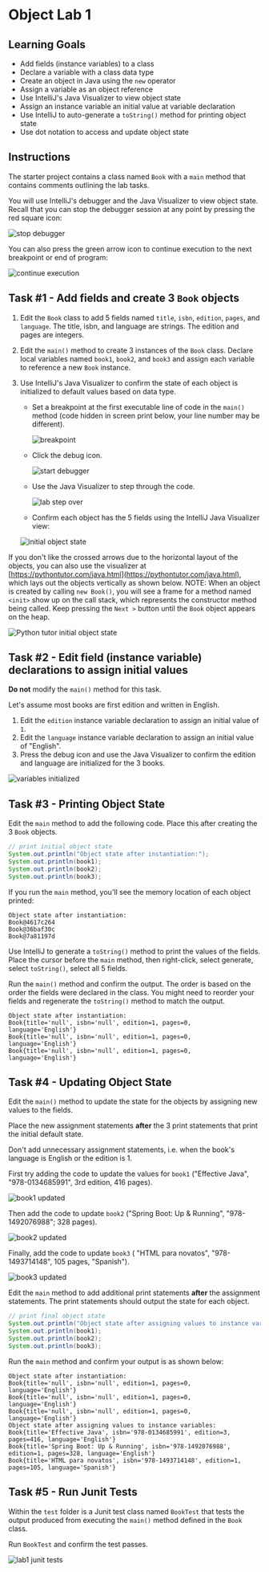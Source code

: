 # Object Lab 1

## Learning Goals

- Add fields (instance variables) to a class
- Declare a variable with a class data type
- Create an object in Java using the `new` operator
- Assign a variable as an object reference
- Use IntelliJ's Java Visualizer to view object state
- Assign an instance variable an initial value at variable declaration
- Use IntelliJ to auto-generate a `toString()` method for printing object state
- Use dot notation to access and update object state

## Instructions

The starter project contains a class named `Book` with a `main` method that contains comments outlining the lab tasks.

You will use IntelliJ's debugger and the Java Visualizer to view object state.
Recall that you can stop the debugger session at any point by pressing the red square icon:

![stop debugger](https://curriculum-content.s3.amazonaws.com/6676/java-mod2-oop-fundamentals/stop_debugger.png)

You can also press the green arrow icon to continue execution to the next breakpoint
or end of program:

![continue execution](https://curriculum-content.s3.amazonaws.com/6676/java-mod2-oop-fundamentals/resume_program.png)

## Task #1 - Add fields and create 3 `Book` objects

1. Edit the `Book` class to add 5 fields named `title`, `isbn`, `edition`, `pages`, and `language`.
   The title, isbn, and language are strings.  The edition and pages are integers.
2. Edit the `main()` method to create 3 instances of the `Book` class.  Declare local variables named
   `book1`, `book2`, and `book3` and assign each variable to reference a new `Book` instance.
3. Use IntelliJ's Java Visualizer to confirm the state of each object is initialized to default values based on data type.
   
   - Set a breakpoint at the first executable line of code in the `main()` method (code hidden in screen print below, your line number may be different).      
   
     ![breakpoint](https://curriculum-content.s3.amazonaws.com/6676/java-mod2-oop-fundamentals/breakpoint_line1.png)
   
   - Click the debug icon.  
   
     ![start debugger](https://curriculum-content.s3.amazonaws.com/6676/java-mod2-oop-fundamentals/start_debugger.png)
   
   - Use the Java Visualizer to step through the code.  
   
     ![lab step over](https://curriculum-content.s3.amazonaws.com/6676/java-mod2-oop-fundamentals/lab_stepover.png)

   - Confirm each object has the 5 fields using the IntelliJ Java Visualizer view:    

   ![initial object state](https://curriculum-content.s3.amazonaws.com/6676/java-mod2-oop-fundamentals/initial_state.png)

If you don't like the crossed arrows due to the horizontal layout of the objects, you can
also use the visualizer at [https://pythontutor.com/java.html](https://pythontutor.com/java.html),
which lays out the objects vertically as shown below.
NOTE: When an object is created by calling `new Book()`, you will see a frame for a method named `<init>` show up
on the call stack, which represents the constructor method being called.  Keep pressing the `Next >` button until
the `Book` object appears on the heap.

![Python tutor initial object state](https://curriculum-content.s3.amazonaws.com/6676/java-mod2-oop-fundamentals/initial_state_pythontutor.png)



## Task #2 - Edit field (instance variable) declarations to assign initial values

**Do not** modify the `main()` method for this task.

Let's assume most books are first edition and written in English.

1. Edit the `edition` instance variable declaration to assign an initial value of `1`.
2. Edit the `language` instance variable declaration to assign an initial value of "English".
3. Press the debug icon and use the Java Visualizer to confirm the edition and language are
   initialized for the 3 books.

![variables initialized](https://curriculum-content.s3.amazonaws.com/6676/java-mod2-oop-fundamentals/variable_initialized.png)

## Task #3 - Printing Object State

Edit the `main` method to add the following code.  Place this after creating the 3 `Book` objects.

```java
// print initial object state
System.out.println("Object state after instantiation:");
System.out.println(book1);
System.out.println(book2);
System.out.println(book3);
```
     
If you run the `main` method, you'll see the memory location of each object printed:

```text
Object state after instantiation:
Book@4617c264
Book@36baf30c
Book@7a81197d
```

Use IntelliJ to generate a `toString()` method to print the values of the fields.
Place the cursor before the `main` method, then right-click, select generate, select `toString()`,
select all 5 fields.

Run the `main()` method and confirm the output.  The order is based on the order the fields
were declared in the class.  You might need to reorder your fields and regenerate the `toString()`
method to match the output.

```text
Object state after instantiation:
Book{title='null', isbn='null', edition=1, pages=0, language='English'}
Book{title='null', isbn='null', edition=1, pages=0, language='English'}
Book{title='null', isbn='null', edition=1, pages=0, language='English'}
```
   
## Task #4 - Updating Object State

Edit the  `main()` method to update the state for the objects by assigning new values to the fields.

Place the new assignment statements **after** the 3 print statements that print the initial default state.

Don't add unnecessary assignment statements, i.e. when the book's language is English or the edition is 1.

First try adding the code to update the values for `book1` ("Effective Java", "978-0134685991", 3rd edition, 416 pages).

![book1 updated](https://curriculum-content.s3.amazonaws.com/6676/java-mod2-oop-fundamentals/book1_updated.png)

Then add the code to update `book2` ("Spring Boot: Up & Running", "978-1492076988";  328 pages).     

![book2 updated](https://curriculum-content.s3.amazonaws.com/6676/java-mod2-oop-fundamentals/book2_updated.png)
   
Finally, add the code to update `book3` ( "HTML para novatos", "978-1493714148", 105 pages, "Spanish").    

![book3 updated](https://curriculum-content.s3.amazonaws.com/6676/java-mod2-oop-fundamentals/book3_updated.png)
   
Edit the `main` method to add additional print statements **after** the assignment statements. The print statements
should output the state for each object.    
    
```java
// print final object state
System.out.println("Object state after assigning values to instance variables:");
System.out.println(book1);
System.out.println(book2);
System.out.println(book3);
```
   
Run the `main` method and confirm your output is as shown below:     
   
 ```text
 Object state after instantiation:
 Book{title='null', isbn='null', edition=1, pages=0, language='English'}
 Book{title='null', isbn='null', edition=1, pages=0, language='English'}
 Book{title='null', isbn='null', edition=1, pages=0, language='English'}
 Object state after assigning values to instance variables:
 Book{title='Effective Java', isbn='978-0134685991', edition=3, pages=416, language='English'}
 Book{title='Spring Boot: Up & Running', isbn='978-1492076988', edition=1, pages=328, language='English'}
 Book{title='HTML para novatos', isbn='978-1493714148', edition=1, pages=105, language='Spanish'}
 ```
   
## Task #5 - Run Junit Tests

Within the `test` folder is a Junit test class named  `BookTest`
that tests the output produced from executing the `main()` method
defined in the `Book` class.

Run `BookTest` and confirm the test passes.

![lab1 junit tests](https://curriculum-content.s3.amazonaws.com/6676/java-mod2-oop-fundamentals/lab1_junit_test.png)
